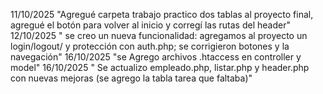 11/10/2025 "Agregué carpeta trabajo practico dos tablas al proyecto final, agregué el botón para volver al inicio y corregí las rutas del header"
12/10/2025 " se creo un nueva funcionalidad: agregamos al proyecto un login/logout/ y protección con auth.php; se corrigieron botones y la navegación"
16/10/2025 "se Agrego archivos .htaccess en controller y model"
16/10/2025 " Se actualizo empleado.php, listar.php y header.php con nuevas mejoras (se agrego la tabla tarea que faltaba)"
